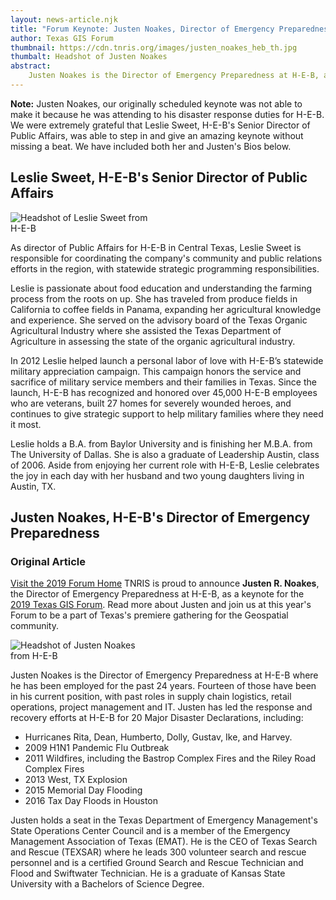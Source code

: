 ```yaml
---
layout: news-article.njk
title: "Forum Keynote: Justen Noakes, Director of Emergency Preparedness for H-E-B"
author: Texas GIS Forum
thumbnail: https://cdn.tnris.org/images/justen_noakes_heb_th.jpg
thumbalt: Headshot of Justen Noakes
abstract:
    Justen Noakes is the Director of Emergency Preparedness at H-E-B, and has coordinated responses to nearly every major Texas disaster event of the past decade.
---
```


<div class="alert alert-warning">
  <p><strong>Note:</strong> Justen Noakes, our originally scheduled keynote was not able to make it because he was attending to his disaster response duties for H-E-B</strong>. We were extremely grateful that Leslie Sweet, H-E-B's Senior Director of Public Affairs, was able to step in and give an amazing keynote without missing a beat. We have included both her and Justen's Bios below.</p>
</div>

## Leslie Sweet, H-E-B's Senior Director of Public Affairs

<img style="max-width: 45%" class="float-right" src="https://cdn.tnris.org/images/leslie_sweet_full.jpg" alt="Headshot of Leslie Sweet from H-E-B">

As director of Public Affairs for H-E-B in Central Texas, Leslie Sweet is responsible for coordinating the company's community and public relations efforts in the region, with statewide strategic programming responsibilities.  

Leslie is passionate about food education and understanding the farming process from the roots on up. She has traveled from produce fields in California to coffee fields in Panama, expanding her agricultural knowledge and experience. She served on the advisory board of the Texas Organic Agricultural Industry where she assisted the Texas Department of Agriculture in assessing the state of the organic agricultural industry.

In 2012 Leslie helped launch a personal labor of love with H-E-B’s statewide military appreciation campaign.  This campaign honors the service and sacrifice of military service members and their families in Texas.  Since the launch, H-E-B has recognized and honored over 45,000 H-E-B employees who are veterans, built 27 homes for severely wounded heroes, and continues to give strategic support to help military families where they need it most.

Leslie holds a B.A. from Baylor University and is finishing her M.B.A. from The University of Dallas.  She is also a graduate of Leadership Austin, class of 2006. Aside from enjoying her current role with H-E-B, Leslie celebrates the joy in each day with her husband and two young daughters living in Austin, TX.

## Justen Noakes, H-E-B's Director of Emergency Preparedness

### Original Article

<p class="lead"><a class="btn btn-lg btn-success float-right" href="/texas-gis-forum/2019">Visit the 2019 Forum Home</a> TNRIS is proud to announce <strong>Justen R. Noakes</strong>, the Director of Emergency Preparedness at H-E-B, as a keynote for the <a href="/texas-gis-forum/2019">2019 Texas GIS Forum</a>. Read more about Justen and join us at this year's Forum to be a part of Texas's premiere gathering for the Geospatial community.</p>

<img style="max-width: 45%" class="float-right" src="https://cdn.tnris.org/images/justen_noakes_heb.jpg" alt="Headshot of Justen Noakes from H-E-B">

Justen Noakes is the Director of Emergency Preparedness at H-E-B where he has been employed for the past 24 years. Fourteen of those have been in his current position, with past roles in supply chain logistics, retail operations, project management and IT. Justen has led the response and recovery efforts at H-E-B for 20 Major Disaster Declarations, including:

-   Hurricanes Rita, Dean, Humberto, Dolly, Gustav, Ike, and Harvey.
-   2009 H1N1 Pandemic Flu Outbreak
-   2011 Wildfires, including the Bastrop Complex Fires and the Riley Road Complex Fires
-   2013 West, TX Explosion
-   2015 Memorial Day Flooding
-   2016 Tax Day Floods in Houston

Justen holds a seat in the Texas Department of Emergency Management's State Operations Center Council and is a member of the Emergency Management Association of Texas (EMAT). He is the CEO of Texas Search and Rescue (TEXSAR) where he leads 300 volunteer search and rescue personnel and is a certified Ground Search and Rescue Technician and Flood and Swiftwater Technician. He is a graduate of Kansas State University with a Bachelors of Science Degree.
